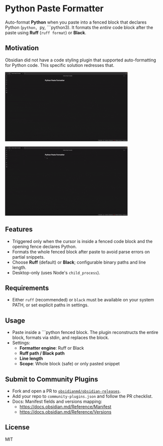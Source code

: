 # Python Paste Formatter

Auto-format **Python** when you paste into a fenced block that declares Python (```python, ```py, ```python3).
It formats the *entire* code block after the paste using **Ruff** (`ruff format`) or **Black**.

## Motivation
Obsidian did not have a code styling plugin that supported auto-formatting for Python code. This specific solution redresses that.

![Before using Python Paste Formatter:](assets/before.gif)

![After using Python Paste Formatter:](assets/after.gif)

## Features
- Triggered only when the cursor is inside a fenced code block and the opening fence declares Python.
- Formats the whole fenced block after paste to avoid parse errors on partial snippets.
- Choose **Ruff** (default) or **Black**; configurable binary paths and line length.
- Desktop-only (uses Node's `child_process`).

## Requirements
- Either `ruff` (recommended) or `black` must be available on your system PATH, or set explicit paths in settings.

## Usage
- Paste inside a ```python fenced block. The plugin reconstructs the entire block, formats via stdin, and replaces the block.
- Settings:
  - **Formatter engine**: Ruff or Black
  - **Ruff path / Black path**
  - **Line length**
  - **Scope**: Whole block (safe) or only pasted snippet

## Submit to Community Plugins
- Fork and open a PR to [`obsidianmd/obsidian-releases`](https://github.com/obsidianmd/obsidian-releases).
- Add your repo to `community-plugins.json` and follow the PR checklist.
- Docs: Manifest fields and versions mapping:
  - https://docs.obsidian.md/Reference/Manifest
  - https://docs.obsidian.md/Reference/Versions

## License
MIT
